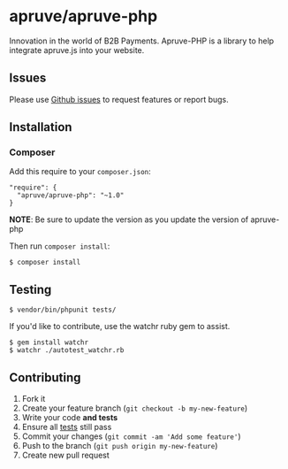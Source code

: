 # apruve/apruve-php

Innovation in the world of B2B Payments.  Apruve-PHP is a library to help integrate apruve.js into your website.

## Issues

Please use [Github issues](https://github.com/apruve/apruve-php/issues) to request features or report bugs.

## Installation

### Composer

Add this require to your `composer.json`:

    "require": {
      "apruve/apruve-php": "~1.0"
    }

**NOTE**: Be sure to update the version as you update the version of apruve-php

Then run `composer install`:

    $ composer install

## Testing

    $ vendor/bin/phpunit tests/

If you'd like to contribute, use the watchr ruby gem to assist.

    $ gem install watchr
    $ watchr ./autotest_watchr.rb


## Contributing

1. Fork it
2. Create your feature branch (`git checkout -b my-new-feature`)
3. Write your code **and tests**
4. Ensure all [tests](#testing) still pass
5. Commit your changes (`git commit -am 'Add some feature'`)
6. Push to the branch (`git push origin my-new-feature`)
7. Create new pull request
